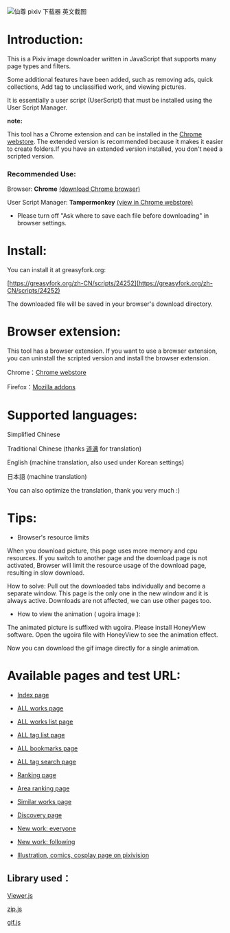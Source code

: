 ![仙尊 pixiv 下载器 英文截图](https://wx4.sinaimg.cn/large/640defebly1fzm7xsh5vdj20kw0iz0v6.jpg)

# Introduction:

This is a Pixiv image downloader written in JavaScript that supports many page types and filters.

Some additional features have been added, such as removing ads, quick collections, Add tag to unclassified work, and viewing pictures.

It is essentially a user script (UserScript) that must be installed using the User Script Manager.

**note:**

This tool has a Chrome extension and can be installed in the [Chrome webstore](https://chrome.google.com/webstore/detail/hfgoikdmppghehigkckknikdgdcjbfpl). The extended version is recommended because it makes it easier to create folders.If you have an extended version installed, you don't need a scripted version.

### Recommended Use:

Browser: **Chrome** [(download Chrome browser)](https://www.google.com/chrome/)

User Script Manager: **Tampermonkey** [(view in Chrome webstore)](https://chrome.google.com/webstore/detail/tampermonkey/dhdgffkkebhmkfjojejmpbldmpobfkfo)

- Please turn off "Ask where to save each file before downloading" in browser settings.

# Install:

You can install it at greasyfork.org:

[https://greasyfork.org/zh-CN/scripts/24252](https://greasyfork.org/zh-CN/scripts/24252)

The downloaded file will be saved in your browser's download directory.

# Browser extension:

This tool has a browser extension. If you want to use a browser extension, you can uninstall the scripted version and install the browser extension.

Chrome：[Chrome webstore](https://chrome.google.com/webstore/detail/hfgoikdmppghehigkckknikdgdcjbfpl)

Firefox：[Mozilla addons](https://addons.mozilla.org/zh-CN/firefox/addon/pixiv-batch-downloader/)

# Supported languages:

Simplified Chinese

Traditional Chinese (thanks [道满](https://zhtw.me/) for translation)

English (machine translation, also used under Korean settings)

日本語 (machine translation)

You can also optimize the translation, thank you very much :)

# Tips:

- Browser's resource limits

When you download picture, this page uses more memory and cpu resources. If you switch to another page and the download page is not activated, Browser will limit the resource usage of the download page, resulting in slow download.

How to solve: Pull out the downloaded tabs individually and become a separate window. This page is the only one in the new window and it is always active. Downloads are not affected, we can use other pages too.

- How to view the animation ( ugoira image ):

The animated picture is suffixed with ugoira. Please install HoneyView software. Open the ugoira file with HoneyView to see the animation effect.

Now you can download the gif image directly for a single animation.

# Available pages and test URL:

- [Index page](https://www.pixiv.net/)

- [ALL works page](https://www.pixiv.net/member_illust.php?mode=medium&illust_id=62751951)

- [ALL works list page](https://www.pixiv.net/member_illust.php?id=544479)

- [ALL tag list page](https://www.pixiv.net/member_illust.php?id=544479&tag=%E6%9D%B1%E6%96%B9)

- [ALL bookmarks page](https://www.pixiv.net/bookmark.php?id=544479)

- [ALL tag search page](https://www.pixiv.net/search.php?s_mode=s_tag&word=saber)

- [Ranking page](https://www.pixiv.net/ranking.php)

- [Area ranking page](https://www.pixiv.net/ranking_area.php?type=state&no=0)

- [Similar works page](https://www.pixiv.net/bookmark_add.php?id=63148723)

- [Discovery page](https://www.pixiv.net/discovery)

- [New work: everyone](https://www.pixiv.net/new_illust.php)

- [New work: following](https://www.pixiv.net/bookmark_new_illust.php)

- [Illustration, comics, cosplay page on pixivision](https://www.pixivision.net/zh/a/3190)

## Library used：

[Viewer.js](https://github.com/fengyuanchen/viewerjs)

[zip.js](https://github.com/gildas-lormeau/zip.js)

[gif.js](https://github.com/jnordberg/gif.js)